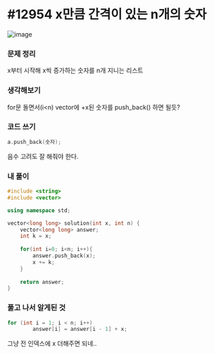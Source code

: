 # #12954 x만큼 간격이 있는 n개의 숫자

![image](https://user-images.githubusercontent.com/28949235/122189922-4e76f080-cecc-11eb-863d-741b24a5b2dd.png)

### 문제 정리

x부터 시작해 x씩 증가하는 숫자를 n개 지니는 리스트

### 생각해보기

for문 돌면서(i<n) vector에 +x된 숫자를 push_back() 하면 될듯?

### 코드 쓰기

```c++
a.push_back(숫자);
```

음수 고려도 잘 해줘야 한다.

### 내 풀이

```c++
#include <string>
#include <vector>

using namespace std;

vector<long long> solution(int x, int n) {
    vector<long long> answer;
    int k = x;
    
    for(int i=0; i<n; i++){
        answer.push_back(x);
        x += k;
    }
    
    return answer;
}

```

### 풀고 나서 알게된 것

```c++
for (int i = 1; i < n; i++)
        answer[i] = answer[i - 1] + x;
```

 그냥 전 인덱스에  x 더해주면 되네..
